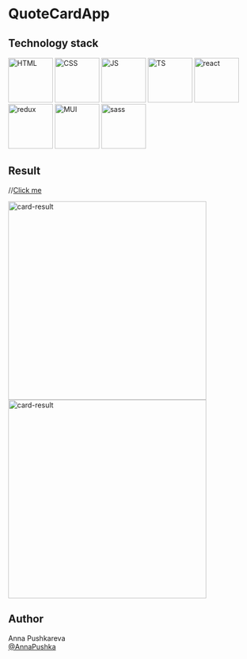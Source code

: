 # QuoteCardApp

## Technology stack
<p><img src="src/img/HTML.png" alt="HTML" width="90rem"/>
<img src="src/img/CSS.png" alt="CSS" width="90rem"/>
<img src="src/img/JS.png" alt="JS" width="90rem"/>
<img src="src/img/TS.png" alt="TS" width="90rem"/>
<img src="src/img/react.png" alt="react" width="90rem"/>
<img src="src/img/Redux.png" alt="redux" width="90rem"/>
<img src="src/img/MUI.png" alt="MUI" width="90rem"/>
<img src="src/img/sass.png" alt="sass" width="90rem"/>
</p>

## Result

//[Сlick me](https://annapushka.github.io/quote_cards)<br>
<p><img src="src/img/result1.jpg" alt="card-result" width="400px"/>
<img src="src/img/result2.jpg" alt="card-result" width="400px"/></p>

## Author

Anna Pushkareva<br>
[@AnnaPushka](https://github.com/annapushka)
